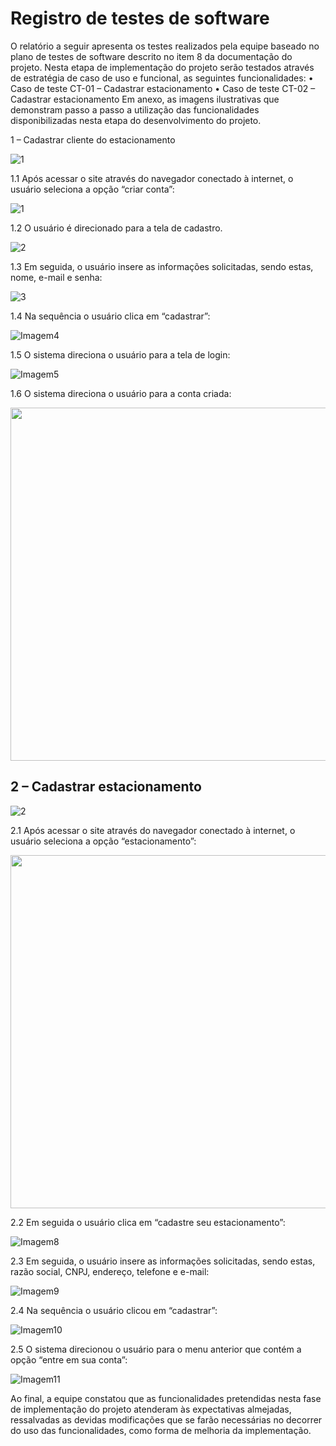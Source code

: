 # Registro de testes de software

O relatório a seguir apresenta os testes realizados pela equipe baseado no plano de testes de software descrito no item 8 da documentação do projeto.
Nesta etapa de implementação do projeto serão testados através de estratégia de caso de uso e funcional, as seguintes funcionalidades: 
•	Caso de teste CT-01 – Cadastrar estacionamento
•	Caso de teste CT-02 – Cadastrar estacionamento
Em anexo, as imagens ilustrativas que demonstram passo a passo a utilização das funcionalidades disponibilizadas nesta etapa do desenvolvimento do projeto. 

1 – Cadastrar cliente do estacionamento 

![1](https://user-images.githubusercontent.com/90852295/173209140-066685fd-7d0a-4fe6-bc36-0d48a6b8388f.png)

1.1 Após acessar o site através do navegador conectado à internet, o usuário seleciona a opção “criar conta”:

![1](https://user-images.githubusercontent.com/90852295/168499389-6f679f13-6ed5-4ddb-a48f-d3865ac9feb0.png)

1.2 O usuário é direcionado para a tela de cadastro.

![2](https://user-images.githubusercontent.com/90852295/168499409-97bc602a-ac60-4ea9-b21c-8c50b89cc1a6.jpg)

1.3 Em seguida, o usuário insere as informações solicitadas, sendo estas, nome, e-mail e senha:

![3](https://user-images.githubusercontent.com/90852295/168499427-b0bfd58a-0251-454a-a4d6-9af9fc7d99c6.jpg)

1.4 Na sequência o usuário clica em “cadastrar”:

![Imagem4](https://user-images.githubusercontent.com/90852295/168499502-57ff3219-b9ad-4c91-807f-2f0b4b9aa523.png)

1.5 O sistema direciona o usuário para a tela de login:

![Imagem5](https://user-images.githubusercontent.com/90852295/168499517-e9eac466-f218-4128-ac1b-16e3f915ba20.png)

1.6 O sistema direciona o usuário para a conta criada:

<img src="https://user-images.githubusercontent.com/90852295/168500599-6e660a7a-8cd2-4dd0-a1a2-7ebc5021ceae.jpeg" width="565">


## 2 – Cadastrar estacionamento

![2](https://user-images.githubusercontent.com/90852295/173209163-43b959aa-e388-4d6b-8220-fd005abbc63c.png)

2.1 Após acessar o site através do navegador conectado à internet, o usuário seleciona a opção “estacionamento”:

<img src="https://user-images.githubusercontent.com/83430126/168500221-f4b8a3aa-4ea4-4d79-abc0-b59c02f5d295.png" width="565">

2.2 Em seguida o usuário clica em “cadastre seu estacionamento”:

![Imagem8](https://user-images.githubusercontent.com/90852295/168499630-cfb06d9a-8bee-4b9b-87ca-160aa700a3a3.png)

2.3 Em seguida, o usuário insere as informações solicitadas, sendo estas, razão social, CNPJ, endereço, telefone e e-mail:

![Imagem9](https://user-images.githubusercontent.com/90852295/168499639-8639b22b-1668-4067-8626-85e59b874176.jpg)

2.4 Na sequência o usuário clicou em “cadastrar”:

![Imagem10](https://user-images.githubusercontent.com/90852295/168499650-50b70c11-af22-41c3-95a2-6d7e61f039f2.png)

2.5 O sistema direcionou o usuário para o menu anterior que contém a opção “entre em sua conta”:

![Imagem11](https://user-images.githubusercontent.com/90852295/168499810-6165f0f2-1026-47dc-9b4e-e0b56667ba86.png)

Ao final, a equipe constatou que as funcionalidades pretendidas nesta fase de implementação do projeto atenderam às expectativas almejadas, ressalvadas as devidas modificações que se farão necessárias no decorrer do uso das funcionalidades, como forma de melhoria da implementação. 


